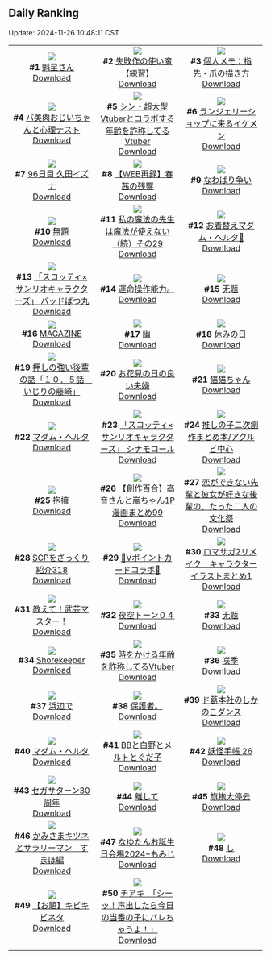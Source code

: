 ## Daily Ranking
Update: 2024-11-26 10:48:11 CST

|      |      |      |
| :----: | :----: | :----: |
| ![](https://i.pixiv.re/c/240x480/img-master/img/2024/11/24/00/04/45/124572396_p0_master1200.jpg)<br>**#1** [魁星さん](https://www.pixiv.net/artworks/124572396)<br>[Download](https://i.pixiv.re/img-original/img/2024/11/24/00/04/45/124572396_p0.png) | ![](https://i.pixiv.re/c/240x480/img-master/img/2024/11/23/10/48/03/124550871_p0_master1200.jpg)<br>**#2** [失敗作の使い魔【練習】](https://www.pixiv.net/artworks/124550871)<br>[Download](https://i.pixiv.re/img-original/img/2024/11/23/10/48/03/124550871_p0.png) | ![](https://i.pixiv.re/c/240x480/img-master/img/2024/11/23/06/00/05/124546673_p0_master1200.jpg)<br>**#3** [個人メモ：指先・爪の描き方](https://www.pixiv.net/artworks/124546673)<br>[Download](https://i.pixiv.re/img-original/img/2024/11/23/06/00/05/124546673_p0.jpg) |
| ![](https://i.pixiv.re/c/240x480/img-master/img/2024/11/24/00/00/08/124571886_p0_master1200.jpg)<br>**#4** [バ美肉おじいちゃんと心理テスト](https://www.pixiv.net/artworks/124571886)<br>[Download](https://i.pixiv.re/img-original/img/2024/11/24/00/00/08/124571886_p0.jpg) | ![](https://i.pixiv.re/c/240x480/img-master/img/2024/11/23/20/08/35/124563872_p0_master1200.jpg)<br>**#5** [シン・超大型Vtuberとコラボする年齢を詐称してるVtuber](https://www.pixiv.net/artworks/124563872)<br>[Download](https://i.pixiv.re/img-original/img/2024/11/23/20/08/35/124563872_p0.png) | ![](https://i.pixiv.re/c/240x480/img-master/img/2024/11/24/00/00/41/124572030_p0_master1200.jpg)<br>**#6** [ランジェリーショップに来るイケメン](https://www.pixiv.net/artworks/124572030)<br>[Download](https://i.pixiv.re/img-original/img/2024/11/24/00/00/41/124572030_p0.jpg) |
| ![](https://i.pixiv.re/c/240x480/img-master/img/2024/11/23/01/14/46/124542579_p0_master1200.jpg)<br>**#7** [96日目 久田イズナ](https://www.pixiv.net/artworks/124542579)<br>[Download](https://i.pixiv.re/img-original/img/2024/11/23/01/14/46/124542579_p0.png) | ![](https://i.pixiv.re/c/240x480/img-master/img/2024/11/23/19/41/49/124562981_p0_master1200.jpg)<br>**#8** [【WEB再録】春茜の残響](https://www.pixiv.net/artworks/124562981)<br>[Download](https://i.pixiv.re/img-original/img/2024/11/23/19/41/49/124562981_p0.jpg) | ![](https://i.pixiv.re/c/240x480/img-master/img/2024/11/23/16/42/28/124558006_p0_master1200.jpg)<br>**#9** [なわばり争い](https://www.pixiv.net/artworks/124558006)<br>[Download](https://i.pixiv.re/img-original/img/2024/11/23/16/42/28/124558006_p0.jpg) |
| ![](https://i.pixiv.re/c/240x480/img-master/img/2024/11/23/02/07/06/124543726_p0_master1200.jpg)<br>**#10** [無題](https://www.pixiv.net/artworks/124543726)<br>[Download](https://i.pixiv.re/img-original/img/2024/11/23/02/07/06/124543726_p0.jpg) | ![](https://i.pixiv.re/c/240x480/img-master/img/2024/11/24/00/03/35/124572299_p0_master1200.jpg)<br>**#11** [私の魔法の先生は魔法が使えない（続）その29](https://www.pixiv.net/artworks/124572299)<br>[Download](https://i.pixiv.re/img-original/img/2024/11/24/00/03/35/124572299_p0.jpg) | ![](https://i.pixiv.re/c/240x480/img-master/img/2024/11/23/20/32/55/124564642_p0_master1200.jpg)<br>**#12** [お着替えマダム・ヘルタ📖](https://www.pixiv.net/artworks/124564642)<br>[Download](https://i.pixiv.re/img-original/img/2024/11/23/20/32/55/124564642_p0.png) |
| ![](https://i.pixiv.re/c/240x480/img-master/img/2024/11/23/00/00/15/124539855_p0_master1200.jpg)<br>**#13** [「スコッティ×サンリオキャラクターズ」 バッドばつ丸](https://www.pixiv.net/artworks/124539855)<br>[Download](https://i.pixiv.re/img-original/img/2024/11/23/00/00/15/124539855_p0.png) | ![](https://i.pixiv.re/c/240x480/img-master/img/2024/11/23/05/03/59/124546079_p0_master1200.jpg)<br>**#14** [運命操作能力。](https://www.pixiv.net/artworks/124546079)<br>[Download](https://i.pixiv.re/img-original/img/2024/11/23/05/03/59/124546079_p0.jpg) | ![](https://i.pixiv.re/c/240x480/img-master/img/2024/11/23/10/02/21/124550058_p0_master1200.jpg)<br>**#15** [无题](https://www.pixiv.net/artworks/124550058)<br>[Download](https://i.pixiv.re/img-original/img/2024/11/23/10/02/21/124550058_p0.jpg) |
| ![](https://i.pixiv.re/c/240x480/img-master/img/2024/11/23/15/38/08/124556629_p0_master1200.jpg)<br>**#16** [MAGAZINE](https://www.pixiv.net/artworks/124556629)<br>[Download](https://i.pixiv.re/img-original/img/2024/11/23/15/38/08/124556629_p0.jpg) | ![](https://i.pixiv.re/c/240x480/img-master/img/2024/11/23/00/01/03/124540013_p0_master1200.jpg)<br>**#17** [幽](https://www.pixiv.net/artworks/124540013)<br>[Download](https://i.pixiv.re/img-original/img/2024/11/23/00/01/03/124540013_p0.jpg) | ![](https://i.pixiv.re/c/240x480/img-master/img/2024/11/24/00/04/16/124572360_p0_master1200.jpg)<br>**#18** [休みの日](https://www.pixiv.net/artworks/124572360)<br>[Download](https://i.pixiv.re/img-original/img/2024/11/24/00/04/16/124572360_p0.png) |
| ![](https://i.pixiv.re/c/240x480/img-master/img/2024/11/23/00/02/06/124540126_p0_master1200.jpg)<br>**#19** [押しの強い後輩の話「１０．５話　いじりの藤崎」](https://www.pixiv.net/artworks/124540126)<br>[Download](https://i.pixiv.re/img-original/img/2024/11/23/00/02/06/124540126_p0.jpg) | ![](https://i.pixiv.re/c/240x480/img-master/img/2024/11/23/00/04/05/124540268_p0_master1200.jpg)<br>**#20** [お花見の日の良い夫婦](https://www.pixiv.net/artworks/124540268)<br>[Download](https://i.pixiv.re/img-original/img/2024/11/23/00/04/05/124540268_p0.jpg) | ![](https://i.pixiv.re/c/240x480/img-master/img/2024/11/23/00/05/40/124540364_p0_master1200.jpg)<br>**#21** [猫猫ちゃん](https://www.pixiv.net/artworks/124540364)<br>[Download](https://i.pixiv.re/img-original/img/2024/11/23/00/05/40/124540364_p0.png) |
| ![](https://i.pixiv.re/c/240x480/img-master/img/2024/11/23/04/27/52/124545711_p0_master1200.jpg)<br>**#22** [マダム・ヘルタ](https://www.pixiv.net/artworks/124545711)<br>[Download](https://i.pixiv.re/img-original/img/2024/11/23/04/27/52/124545711_p0.jpg) | ![](https://i.pixiv.re/c/240x480/img-master/img/2024/11/24/00/00/26/124571961_p0_master1200.jpg)<br>**#23** [「スコッティ×サンリオキャラクターズ」 シナモロール](https://www.pixiv.net/artworks/124571961)<br>[Download](https://i.pixiv.re/img-original/img/2024/11/24/00/00/26/124571961_p0.png) | ![](https://i.pixiv.re/c/240x480/img-master/img/2024/11/24/05/48/26/124578950_p0_master1200.jpg)<br>**#24** [推しの子二次創作まとめ本/アクルビ中心](https://www.pixiv.net/artworks/124578950)<br>[Download](https://i.pixiv.re/img-original/img/2024/11/24/05/48/26/124578950_p0.jpg) |
| ![](https://i.pixiv.re/c/240x480/img-master/img/2024/11/24/00/00/42/124572039_p0_master1200.jpg)<br>**#25** [抱擁](https://www.pixiv.net/artworks/124572039)<br>[Download](https://i.pixiv.re/img-original/img/2024/11/24/00/00/42/124572039_p0.png) | ![](https://i.pixiv.re/c/240x480/img-master/img/2024/11/23/00/03/24/124540220_p0_master1200.jpg)<br>**#26** [【創作百合】高音さんと嵐ちゃん1P漫画まとめ99](https://www.pixiv.net/artworks/124540220)<br>[Download](https://i.pixiv.re/img-original/img/2024/11/23/00/03/24/124540220_p0.jpg) | ![](https://i.pixiv.re/c/240x480/img-master/img/2024/11/23/19/01/17/124561890_p0_master1200.jpg)<br>**#27** [恋ができない先輩と彼女が好きな後輩の、たった二人の文化祭](https://www.pixiv.net/artworks/124561890)<br>[Download](https://i.pixiv.re/img-original/img/2024/11/23/19/01/17/124561890_p0.jpg) |
| ![](https://i.pixiv.re/c/240x480/img-master/img/2024/11/23/21/00/27/124565570_p0_master1200.jpg)<br>**#28** [SCPをざっくり紹介318](https://www.pixiv.net/artworks/124565570)<br>[Download](https://i.pixiv.re/img-original/img/2024/11/23/21/00/27/124565570_p0.jpg) | ![](https://i.pixiv.re/c/240x480/img-master/img/2024/11/24/00/14/19/124572892_p0_master1200.jpg)<br>**#29** [💛Vポイントカードコラボ💛](https://www.pixiv.net/artworks/124572892)<br>[Download](https://i.pixiv.re/img-original/img/2024/11/24/00/14/19/124572892_p0.jpg) | ![](https://i.pixiv.re/c/240x480/img-master/img/2024/11/24/16/29/09/124590969_p0_master1200.jpg)<br>**#30** [ロマサガ2リメイク　キャラクターイラストまとめ1](https://www.pixiv.net/artworks/124590969)<br>[Download](https://i.pixiv.re/img-original/img/2024/11/24/16/29/09/124590969_p0.jpg) |
| ![](https://i.pixiv.re/c/240x480/img-master/img/2024/11/23/11/46/01/124551998_p0_master1200.jpg)<br>**#31** [教えて！武芸マスター！](https://www.pixiv.net/artworks/124551998)<br>[Download](https://i.pixiv.re/img-original/img/2024/11/23/11/46/01/124551998_p0.png) | ![](https://i.pixiv.re/c/240x480/img-master/img/2024/11/24/07/36/15/124580364_p0_master1200.jpg)<br>**#32** [夜空トーン０４](https://www.pixiv.net/artworks/124580364)<br>[Download](https://i.pixiv.re/img-original/img/2024/11/24/07/36/15/124580364_p0.jpg) | ![](https://i.pixiv.re/c/240x480/img-master/img/2024/11/23/10/03/26/124550080_p0_master1200.jpg)<br>**#33** [无题](https://www.pixiv.net/artworks/124550080)<br>[Download](https://i.pixiv.re/img-original/img/2024/11/23/10/03/26/124550080_p0.jpg) |
| ![](https://i.pixiv.re/c/240x480/img-master/img/2024/11/23/00/00/22/124539880_p0_master1200.jpg)<br>**#34** [Shorekeeper](https://www.pixiv.net/artworks/124539880)<br>[Download](https://i.pixiv.re/img-original/img/2024/11/23/00/00/22/124539880_p0.jpg) | ![](https://i.pixiv.re/c/240x480/img-master/img/2024/11/24/21/05/09/124600156_p0_master1200.jpg)<br>**#35** [時をかける年齢を詐称してるVtuber](https://www.pixiv.net/artworks/124600156)<br>[Download](https://i.pixiv.re/img-original/img/2024/11/24/21/05/09/124600156_p0.png) | ![](https://i.pixiv.re/c/240x480/img-master/img/2024/11/23/01/37/11/124543068_p0_master1200.jpg)<br>**#36** [咲季](https://www.pixiv.net/artworks/124543068)<br>[Download](https://i.pixiv.re/img-original/img/2024/11/23/01/37/11/124543068_p0.png) |
| ![](https://i.pixiv.re/c/240x480/img-master/img/2024/11/23/07/00/03/124547346_p0_master1200.jpg)<br>**#37** [浜辺で](https://www.pixiv.net/artworks/124547346)<br>[Download](https://i.pixiv.re/img-original/img/2024/11/23/07/00/03/124547346_p0.png) | ![](https://i.pixiv.re/c/240x480/img-master/img/2024/11/24/12/53/01/124585820_p0_master1200.jpg)<br>**#38** [保護者。](https://www.pixiv.net/artworks/124585820)<br>[Download](https://i.pixiv.re/img-original/img/2024/11/24/12/53/01/124585820_p0.jpg) | ![](https://i.pixiv.re/c/240x480/img-master/img/2024/11/24/19/51/00/124597303_p0_master1200.jpg)<br>**#39** [ド葛本社のしかのこダンス](https://www.pixiv.net/artworks/124597303)<br>[Download](https://i.pixiv.re/img-original/img/2024/11/24/19/51/00/124597303_p0.jpg) |
| ![](https://i.pixiv.re/c/240x480/img-master/img/2024/11/23/12/30/03/124553023_p0_master1200.jpg)<br>**#40** [マダム・ヘルタ](https://www.pixiv.net/artworks/124553023)<br>[Download](https://i.pixiv.re/img-original/img/2024/11/23/12/30/03/124553023_p0.png) | ![](https://i.pixiv.re/c/240x480/img-master/img/2024/11/24/03/01/21/124576995_p0_master1200.jpg)<br>**#41** [BBと白野とメルトとぐだ子](https://www.pixiv.net/artworks/124576995)<br>[Download](https://i.pixiv.re/img-original/img/2024/11/24/03/01/21/124576995_p0.png) | ![](https://i.pixiv.re/c/240x480/img-master/img/2024/11/23/00/03/29/124540225_p0_master1200.jpg)<br>**#42** [妖怪手帳 26](https://www.pixiv.net/artworks/124540225)<br>[Download](https://i.pixiv.re/img-original/img/2024/11/23/00/03/29/124540225_p0.jpg) |
| ![](https://i.pixiv.re/c/240x480/img-master/img/2024/11/23/03/28/50/124545039_p0_master1200.jpg)<br>**#43** [セガサターン30周年](https://www.pixiv.net/artworks/124545039)<br>[Download](https://i.pixiv.re/img-original/img/2024/11/23/03/28/50/124545039_p0.jpg) | ![](https://i.pixiv.re/c/240x480/img-master/img/2024/11/23/23/46/07/124571319_p0_master1200.jpg)<br>**#44** [離して](https://www.pixiv.net/artworks/124571319)<br>[Download](https://i.pixiv.re/img-original/img/2024/11/23/23/46/07/124571319_p0.jpg) | ![](https://i.pixiv.re/c/240x480/img-master/img/2024/11/23/19/58/38/124563424_p0_master1200.jpg)<br>**#45** [旗袍大停云](https://www.pixiv.net/artworks/124563424)<br>[Download](https://i.pixiv.re/img-original/img/2024/11/23/19/58/38/124563424_p0.jpg) |
| ![](https://i.pixiv.re/c/240x480/img-master/img/2024/11/24/08/00/21/124580715_p0_master1200.jpg)<br>**#46** [かみさまキツネとサラリーマン　すまほ編](https://www.pixiv.net/artworks/124580715)<br>[Download](https://i.pixiv.re/img-original/img/2024/11/24/08/00/21/124580715_p0.png) | ![](https://i.pixiv.re/c/240x480/img-master/img/2024/11/23/10/54/38/124550993_p0_master1200.jpg)<br>**#47** [なゆたんお誕生日会場2024+もみじ](https://www.pixiv.net/artworks/124550993)<br>[Download](https://i.pixiv.re/img-original/img/2024/11/23/10/54/38/124550993_p0.png) | ![](https://i.pixiv.re/c/240x480/img-master/img/2024/11/24/04/30/01/124578201_p0_master1200.jpg)<br>**#48** [し](https://www.pixiv.net/artworks/124578201)<br>[Download](https://i.pixiv.re/img-original/img/2024/11/24/04/30/01/124578201_p0.png) |
| ![](https://i.pixiv.re/c/240x480/img-master/img/2024/11/24/01/04/48/124574457_p0_master1200.jpg)<br>**#49** [【お題】キビキビネタ](https://www.pixiv.net/artworks/124574457)<br>[Download](https://i.pixiv.re/img-original/img/2024/11/24/01/04/48/124574457_p0.png) | ![](https://i.pixiv.re/c/240x480/img-master/img/2024/11/23/08/00/06/124548137_p0_master1200.jpg)<br>**#50** [チアキ　「シーッ！声出したら今日の当番の子にバレちゃうよ！」](https://www.pixiv.net/artworks/124548137)<br>[Download](https://i.pixiv.re/img-original/img/2024/11/23/08/00/06/124548137_p0.jpg) |
|      |
